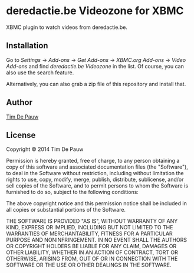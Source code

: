 deredactie.be Videozone for XBMC
================================

XBMC plugin to watch videos from deredactie.be.

Installation
------------

Go to _Settings_ &rarr; _Add-ons_ &rarr; _Get Add-ons_ &rarr; _XBMC.org Add-ons_
&rarr; _Video Add-ons_ and find _deredactie.be Videozone_ in the list. Of
course, you can also use the search feature.

Alternatively, you can also grab a zip file of this repository and install that.

Author
------

[Tim De Pauw](http://tmdpw.eu/)

License
-------

Copyright &copy; 2014 Tim De Pauw

Permission is hereby granted, free of charge, to any person obtaining a copy
of this software and associated documentation files (the "Software"), to deal
in the Software without restriction, including without limitation the rights
to use, copy, modify, merge, publish, distribute, sublicense, and/or sell
copies of the Software, and to permit persons to whom the Software is
furnished to do so, subject to the following conditions:

The above copyright notice and this permission notice shall be included in all
copies or substantial portions of the Software.

THE SOFTWARE IS PROVIDED "AS IS", WITHOUT WARRANTY OF ANY KIND, EXPRESS OR
IMPLIED, INCLUDING BUT NOT LIMITED TO THE WARRANTIES OF MERCHANTABILITY,
FITNESS FOR A PARTICULAR PURPOSE AND NONINFRINGEMENT. IN NO EVENT SHALL THE
AUTHORS OR COPYRIGHT HOLDERS BE LIABLE FOR ANY CLAIM, DAMAGES OR OTHER
LIABILITY, WHETHER IN AN ACTION OF CONTRACT, TORT OR OTHERWISE, ARISING FROM,
OUT OF OR IN CONNECTION WITH THE SOFTWARE OR THE USE OR OTHER DEALINGS IN THE
SOFTWARE.